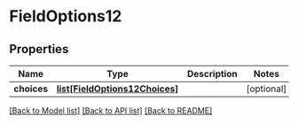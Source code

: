# FieldOptions12

## Properties
Name | Type | Description | Notes
------------ | ------------- | ------------- | -------------
**choices** | [**list[FieldOptions12Choices]**](FieldOptions12Choices.md) |  | [optional] 

[[Back to Model list]](../README.md#documentation-for-models) [[Back to API list]](../README.md#documentation-for-api-endpoints) [[Back to README]](../README.md)

